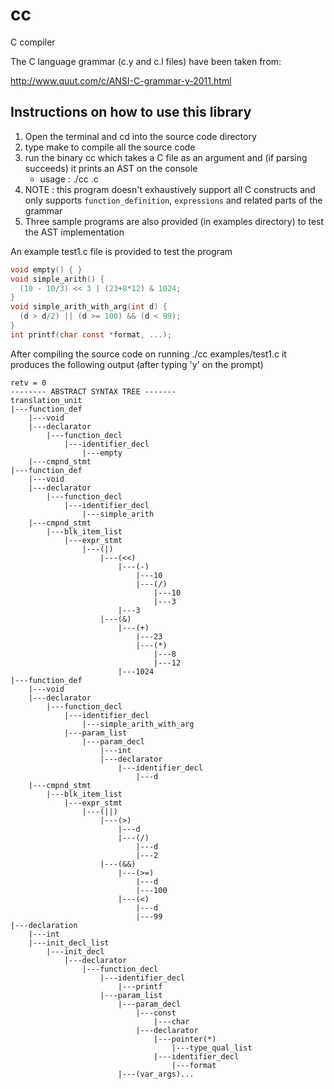 # cc
C compiler

The C language grammar (c.y and c.l files) have been taken from:

http://www.quut.com/c/ANSI-C-grammar-y-2011.html

## Instructions on how to use this library
1. Open the terminal and cd into the source code directory
2. type make to compile all the source code
3. run the binary cc which takes a C file as an argument and (if parsing succeeds) it prints an AST on the console
    * usage : ./cc <prog>.c
4. NOTE : this program doesn't exhaustively support all C constructs and only supports `function_definition`, `expressions` and related parts of the grammar
5. Three sample programs are also provided (in examples directory) to test the AST implementation


An example test1.c file is provided to test the program
```C
void empty() { }
void simple_arith() {
  (10 - 10/3) << 3 | (23+8*12) & 1024;
}
void simple_arith_with_arg(int d) {
  (d > d/2) || (d >= 100) && (d < 99);
}
int printf(char const *format, ...);
```

After compiling the source code on running ./cc examples/test1.c it produces the following output (after typing 'y' on the prompt)

```
retv = 0
-------- ABSTRACT SYNTAX TREE -------
translation_unit
|---function_def
    |---void
    |---declarator
        |---function_decl
            |---identifier_decl
                |---empty
    |---cmpnd_stmt
|---function_def
    |---void
    |---declarator
        |---function_decl
            |---identifier_decl
                |---simple_arith
    |---cmpnd_stmt
        |---blk_item_list
            |---expr_stmt
                |---(|)
                    |---(<<)
                        |---(-)
                            |---10
                            |---(/)
                                |---10
                                |---3
                        |---3
                    |---(&)
                        |---(+)
                            |---23
                            |---(*)
                                |---8
                                |---12
                        |---1024
|---function_def
    |---void
    |---declarator
        |---function_decl
            |---identifier_decl
                |---simple_arith_with_arg
            |---param_list
                |---param_decl
                    |---int
                    |---declarator
                        |---identifier_decl
                            |---d
    |---cmpnd_stmt
        |---blk_item_list
            |---expr_stmt
                |---(||)
                    |---(>)
                        |---d
                        |---(/)
                            |---d
                            |---2
                    |---(&&)
                        |---(>=)
                            |---d
                            |---100
                        |---(<)
                            |---d
                            |---99
|---declaration
    |---int
    |---init_decl_list
        |---init_decl
            |---declarator
                |---function_decl
                    |---identifier_decl
                        |---printf
                    |---param_list
                        |---param_decl
                            |---const
                                |---char
                            |---declarator
                                |---pointer(*)
                                    |---type_qual_list
                                |---identifier_decl
                                    |---format
                        |---(var_args)...

```